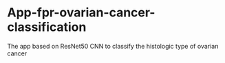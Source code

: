 # App-fpr-ovarian-cancer-classification
The app based on ResNet50 CNN to classify the histologic type of ovarian cancer
